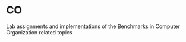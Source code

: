 # CO

Lab assignments and implementations of the Benchmarks in Computer Organization related topics
